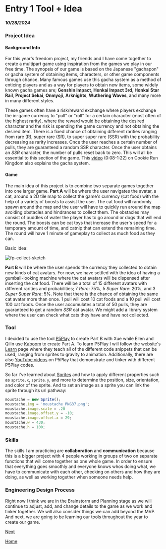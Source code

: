 # Entry 1 Tool + Idea
##### 10/28/2024
### Project Idea
#### Background Info
For this year's freedom project, my friends and I have come together to create a multipart game using inspiration from the games we play in our free time. The synopsis of our game is based on the Japanese "gachapon" or gacha system of obtaining items, characters, or other game components through chance. Many famous games use this gacha system as a method of enticing players and as a way for players to obtain new items, some widely known gacha games are; **Genshin Impact**, **Honkai Impact 3rd**, **Honkai Star Rail**, **Project Sekai**, **Onmyoji**, **Arknights**, **Wuthering Waves**, and many more in many different styles. 

These games often have a risk/reward exchange where players exchange the in-game currency to "pull" or "roll" for a certain character (most often of the highest rarity), where the reward would be obtaining the desired character and the risk is spending the game currency and not obtaining the desired item. There is a fixed chance of obtaining different rarities ranging from rare (R), super rare (SR), to super super rare (SSR) with the probability decreasing as rarity increases. Once the user reaches a certain number of pulls, they are guaranteed a random SSR character. Once the user obtains an *SSR* character, the number of pulls reset back to zero. This will all be essential to this section of the game. This [video](https://youtu.be/s_v_g72w-6M?si=7Hdjcp8Kz28orYRe) (0:08-1:22) on Cookie Run Kingdom also explains the gacha system.

#### Game
The main idea of this project is to combine two separate games together into one larger game. **Part A** will be where the user navigates the avatar, a cat, around a 2D tile map to collect the game's currency (cat food) with the help of a variety of boosts to assist the user. The cat food will randomly spawn around the map and the user will have to quickly run around the map avoiding obstacles and hindrances to collect them. The obstacles may consist of puddles of water the player has to go around or dogs that will end the round. The boosts can be cat toys that increase the user's speed for a temporary amount of time, and catnip that can extend the remaining time. The round will have 1 minute of gameplay to collect as much food as they can.

Basic Idea:

![fp-collect-sketch](https://github.com/user-attachments/assets/66b85fdb-5091-4a36-b22e-cdc02b83c559)

**Part B** will be where the user spends the currency they collected to obtain new kinds of cat avatars. For now, we have settled with the idea of having a gumball-looking machine where the cat avatars will be dispensed after inserting the cat food. There will be a total of 15 different avatars with different rarities and probabilities; 7 *Rare*: 75%, 5 *Super Rare*: 20%, and 3 *Super Super Rare*: 5%. Note that there is the chance of obtaining the same cat avatar more than once. 1 pull will cost 10 cat foods and a 10 pull will cost 100 cat foods. Once the user accumulates a total of 50 pulls, they are guaranteed to get a random *SSR* cat avatar. We might add a library system where the user can check what cats they have and have not collected.

### Tool
I decided to use the tool [P5Play](https://p5play.org/) to create Part B with Xue while Ellen and Qilin use [Kaboom](https://kaboomjs.com/) to create Part A. To learn P5Play I will follow the website's [Learn](https://p5play.org/learn/) page where they teach all of the different code snippets that can be used, ranging from sprites to gravity to animation. Additionally, there are also [YouTube videos](https://www.youtube.com/@davidbouchard) on P5Play that demonstrate and tinker with different P5Play codes.

So far I've learned about [Sprites](https://p5play.org/learn/sprite.html) and how to apply different properties such as `sprite.x`, `sprite.y`, and more to determine the position, size, orientation, and color of the sprite. And to set an image as a sprite you can link the sprite through its url pathway:
```js
moustache = new Sprite();
moustache.img = 'moustache_PNG37.png';
moustache.image.scale = .20
moustache.image.offset.y = -10;
moustache.image.offset.x = 29;
moustache.w = 430;
moustache.h = 100;
```
### Skills
The skills I am practicing are **collaboration** and **communication** because this is a bigger project with 4 people working in groups of two on separate functions that will come together as one whole game. In order to ensure that everything goes smoothly and everyone knows whos doing what, we have to communicate with each other, checking on others and how they are doing, as well as working together when someone needs help.

### Engineering Design Process
Right now I think we are in the Brainstorm and Planning stage as we will continue to adjust, add, and change details to the game as we work and tinker together. We will also consider things we can add beyond the MVP. And next, we are going to be learning our tools throughout the year to create our game.

[Next](entry02.md)

[Home](../README.md)
